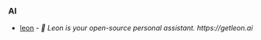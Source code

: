 ### AI

- [leon](https://github.com/leon-ai/leon) - _🧠 Leon is your open-source personal assistant. https://getleon.ai_
